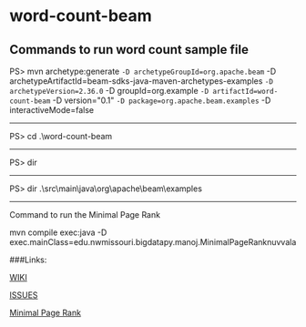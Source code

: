 # word-count-beam

## Commands to run word count sample file

PS> mvn archetype:generate `
 -D archetypeGroupId=org.apache.beam `
 -D archetypeArtifactId=beam-sdks-java-maven-archetypes-examples `
 -D archetypeVersion=2.36.0 `
 -D groupId=org.example `
 -D artifactId=word-count-beam `
 -D version="0.1" `
 -D package=org.apache.beam.examples `
 -D interactiveMode=false

 ---------------

 PS> cd .\word-count-beam

 --------------

 PS> dir

 ----------------

PS> dir .\src\main\java\org\apache\beam\examples

-------------------

Command to run the Minimal Page Rank

mvn compile exec:java -D exec.mainClass=edu.nwmissouri.bigdatapy.manoj.MinimalPageRanknuvvala

###Links:

 [WIKI](https://github.com/vyshnavi1996/Beam-Dataproc-Java/wiki/Manoj-Nuvvala)
 
 [ISSUES](https://github.com/vyshnavi1996/Beam-Dataproc-Java/issues)
 
 [Minimal Page Rank](https://github.com/vyshnavi1996/Beam-Dataproc-Java/blob/main/Manoj/src/main/java/org/apache/beam/examples/MinimalPageRanknuvvala.java)
